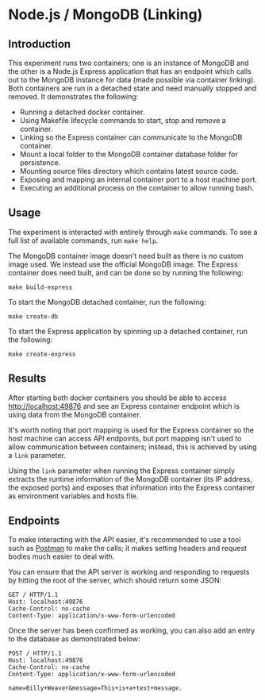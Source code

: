 # Node.js / MongoDB (Linking)

## Introduction

This experiment runs two containers; one is an instance of MongoDB and the other
is a Node.js Express application that has an endpoint which calls out to the
MongoDB instance for data (made possible via container linking). Both containers
are run in a detached state and need manually stopped and removed. It
demonstrates the following:

* Running a detached docker container.
* Using Makefile lifecycle commands to start, stop and remove a container.
* Linking so the Express container can communicate to the MongoDB container.
* Mount a local folder to the MongoDB container database folder for persistence.
* Mounting source files directory which contains latest source code.
* Exposing and mapping an internal container port to a host machine port.
* Executing an additional process on the container to allow running bash.

## Usage

The experiment is interacted with entirely through `make` commands. To see a
full list of available commands, run `make help`.

The MongoDB container image doesn't need built as there is no custom image used.
We instead use the official MongoDB image. The Express container does need
built, and can be done so by running the following:

```make build-express```

To start the MongoDB detached container, run the following:

```make create-db```

To start the Express application by spinning up a detached container, run the
following:

```make create-express```

## Results

After starting both docker containers you should be able to access
[http://localhost:49876](http://localhost:49876) and see an Express container
endpoint which is using data from the MongoDB container.

It's worth noting that port mapping is used for the Express container so the
host machine can access API endpoints, but port mapping isn't used to allow
communication between containers; instead, this is achieved by using a `link`
parameter.

Using the `link` parameter when running the Express container simply extracts
the runtime information of the MongoDB container (its IP address, the exposed
ports) and exposes that information into the Express container as environment
variables and hosts file.

## Endpoints

To make interacting with the API easier, it's recommended to use a tool such
as [Postman](http://bit.ly/1HCOCwF) to make the calls; it makes setting headers
and request bodies much easier to deal with.

You can ensure that the API server is working and responding to requests by
hitting the root of the server, which should return some JSON:

```
GET / HTTP/1.1
Host: localhost:49876
Cache-Control: no-cache
Content-Type: application/x-www-form-urlencoded
```

Once the server has been confirmed as working, you can also add an entry to the
database as demonstrated below:

```
POST / HTTP/1.1
Host: localhost:49876
Cache-Control: no-cache
Content-Type: application/x-www-form-urlencoded

name=Billy+Weaver&message=This+is+a+test+message.
```
